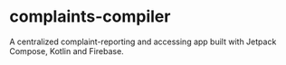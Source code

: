 # complaints-compiler
A centralized complaint-reporting and accessing app built with Jetpack Compose, Kotlin and Firebase.
